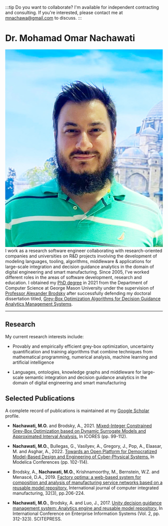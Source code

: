 :::tip Do you want to collaborate?
I'm available for independent contracting and consulting. If you're interested, please contact me at <a href="mailto:mnachawa@gmail.com">mnachawa@gmail.com</a> to discuss.
:::

# Dr. Mohamad Omar Nachawati

<div class="row">
    <div class="col col--3">
        <img src="/img/nachawati.jpg" style={{width: '100%', borderRadius: '25px'}} alt="image"></img>
    </div>
    <div class="col col--9">
        I work as a research software engineer collaborating with research-oriented companies and universities on R&D projects involving the development of modeling languages, tooling, algorithms, middleware & applications for large-scale integration and decision guidance analytics in the domain of digital engineering and smart manufacturing. Since 2005, I've worked different roles in the areas of software development, research and education. I obtained my <a href="https://www.parchment.com/u/s/iXNI">PhD degree</a> in 2021 from the Department of Computer Science at George Mason University under the supervision of <a href="https://cs.gmu.edu/~brodsky/">Professor Alexander Brodsky</a> after successfully defending my doctoral dissertation titled, <a href="http://ebot.gmu.edu/bitstream/handle/1920/12635/Nachawati_gmu_0883E_12583.pdf?sequence=1&isAllowed=y">Grey-Box Optimization Algorithms for Decision Guidance Analytics Management Systems</a>.
    </div>
</div>

---

## Research

My current research interests include:

- Provably and empirically efficient grey-box optimization, uncertainty quantification and training algorithms that combine techniques from mathematical programming, numerical analysis, machine learning and artificial intelligence

- Languages, ontologies, knowledge graphs and middleware for large-scale semantic integration and decision guidance analytics in the domain of digital engineering and smart manufacturing

## Selected Publications
A complete record of publications is maintained at my [Google Scholar](https://scholar.google.com/citations?hl=en&user=LQJ_8wIAAAAJ&view_op=list_works&sortby=pubdate) profile.

- **Nachawati, M.O.** and Brodsky, A., 2021. [Mixed-Integer Constrained Grey-Box Optimization based on Dynamic Surrogate Models and Approximated Interval Analysis.](https://www.scitepress.org/PublishedPapers/2021/103501/103501.pdf) In ICORES (pp. 99-112).

- **Nachawati, M.O.**, Bullegas, G., Vasilyev, A., Gregory, J., Pop, A., Elaasar, M. and Asghar, A., 2022. [Towards an Open Platform for Democratized Model-Based Design and Engineering of Cyber-Physical Systems.](https://ecp.ep.liu.se/index.php/modelica/article/download/629/567) In Modelica Conferences (pp. 102-114).

- Brodsky, A., **Nachawati, M.O.**, Krishnamoorthy, M., Bernstein, W.Z. and Menascé, D.A., 2019. [Factory optima: a web-based system for composition and analysis of manufacturing service networks based on a reusable model repository.](https://www.ncbi.nlm.nih.gov/pmc/articles/PMC6605078/) International journal of computer integrated manufacturing, 32(3), pp.206-224.

- **Nachawati, M.O.**, Brodsky, A. and Luo, J., 2017. [Unity decision guidance management system: Analytics engine and reusable model repository.](https://www.scitepress.org/PublishedPapers/2017/63387/63387.pdf) In International Conference on Enterprise Information Systems (Vol. 2, pp. 312-323). SCITEPRESS.
